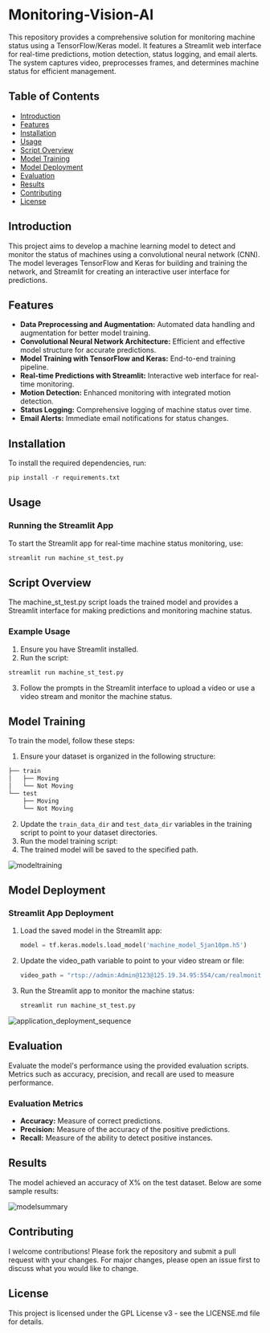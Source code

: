 # Monitoring-Vision-AI

This repository provides a comprehensive solution for monitoring machine status using a TensorFlow/Keras model. It features a Streamlit web interface for real-time predictions, motion detection, status logging, and email alerts. The system captures video, preprocesses frames, and determines machine status for efficient management.

## Table of Contents

- [Introduction](#introduction)
- [Features](#features)
- [Installation](#installation)
- [Usage](#usage)
- [Script Overview](#Script-Overview)
- [Model Training](#model-training)
- [Model Deployment](#model-deployment)
- [Evaluation](#evaluation)
- [Results](#results)
- [Contributing](#contributing)
- [License](#license)

## Introduction

This project aims to develop a machine learning model to detect and monitor the status of machines using a convolutional neural network (CNN). The model leverages TensorFlow and Keras for building and training the network, and Streamlit for creating an interactive user interface for predictions.

## Features

- **Data Preprocessing and Augmentation:** Automated data handling and augmentation for better model training.
- **Convolutional Neural Network Architecture:** Efficient and effective model structure for accurate predictions.
- **Model Training with TensorFlow and Keras:** End-to-end training pipeline.
- **Real-time Predictions with Streamlit:** Interactive web interface for real-time monitoring.
- **Motion Detection:** Enhanced monitoring with integrated motion detection.
- **Status Logging:** Comprehensive logging of machine status over time.
- **Email Alerts:** Immediate email notifications for status changes.

## Installation

To install the required dependencies, run:

```python <- to be performed in Terminal/Command Prompt
pip install -r requirements.txt
```
## Usage

### Running the Streamlit App

To start the Streamlit app for real-time machine status monitoring, use:

```python
streamlit run machine_st_test.py
```
## Script Overview

The machine_st_test.py script loads the trained model and provides a Streamlit interface for making predictions and monitoring machine status.

### Example Usage
1. Ensure you have Streamlit installed.
2. Run the script:

```python
streamlit run machine_st_test.py
```
3. Follow the prompts in the Streamlit interface to upload a video or use a video stream and monitor the machine status.

## Model Training

To train the model, follow these steps:

1. Ensure your dataset is organized in the following structure:
```bash
├── train
│   ├── Moving
│   └── Not Moving
└── test
    ├── Moving
    └── Not Moving
```
2. Update the `train_data_dir` and `test_data_dir` variables in the training script to point to your dataset directories.
3. Run the model training script:
4. The trained model will be saved to the specified path.

![modeltraining](https://github.com/debarun1234/Monitoring-Vision-AI/assets/17366387/43b48e03-5c84-4d0a-bfc8-6aeb68b7fbc4)

## Model Deployment
### Streamlit App Deployment

1. Load the saved model in the Streamlit app:
   ```python
   model = tf.keras.models.load_model('machine_model_5jan10pm.h5')
   ```
2. Update the video_path variable to point to your video stream or file:
   ```python
   video_path = "rtsp://admin:Admin@123@125.19.34.95:554/cam/realmonitor?channel=1&subtype=0"
   ```
3. Run the Streamlit app to monitor the machine status:
   ```python
   streamlit run machine_st_test.py
   ```

![application_deployment_sequence](https://github.com/debarun1234/Monitoring-Vision-AI/assets/17366387/1b0446be-b346-4126-93b8-4625e9eaaaea)



## Evaluation

Evaluate the model's performance using the provided evaluation scripts. Metrics such as accuracy, precision, and recall are used to measure performance.

### Evaluation Metrics

- **Accuracy:** Measure of correct predictions.
- **Precision:** Measure of the accuracy of the positive predictions.
- **Recall:** Measure of the ability to detect positive instances.

## Results

The model achieved an accuracy of X% on the test dataset. Below are some sample results:

![modelsummary](https://github.com/debarun1234/Monitoring-Vision-AI/assets/17366387/3602e878-5e9f-4be1-91c8-b608e853ded3)


## Contributing

I welcome contributions! Please fork the repository and submit a pull request with your changes. For major changes, please open an issue first to discuss what you would like to change.

## License

This project is licensed under the GPL License v3 - see the LICENSE.md file for details.
